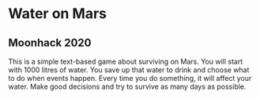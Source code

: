 # Water on Mars
## Moonhack 2020
This is a simple text-based game about surviving on Mars. You will start with 1000 litres of water. You save up that water to drink and choose what to do when events happen. Every time you do something, it will affect your water. 
Make good decisions and try to survive as many days as possible.
